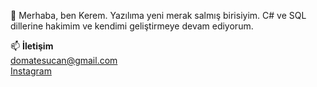 👋 Merhaba, ben Kerem. Yazılıma yeni merak salmış birisiyim. C# ve SQL dillerine hakimim ve kendimi geliştirmeye devam ediyorum.

📫 **İletişim** </br>
domatesucan@gmail.com </br>
[Instagram](https://www.instagram.com/lordomates/) </br>

